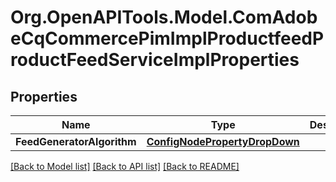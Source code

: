 # Org.OpenAPITools.Model.ComAdobeCqCommercePimImplProductfeedProductFeedServiceImplProperties
## Properties

Name | Type | Description | Notes
------------ | ------------- | ------------- | -------------
**FeedGeneratorAlgorithm** | [**ConfigNodePropertyDropDown**](ConfigNodePropertyDropDown.md) |  | [optional] 

[[Back to Model list]](../README.md#documentation-for-models) [[Back to API list]](../README.md#documentation-for-api-endpoints) [[Back to README]](../README.md)

